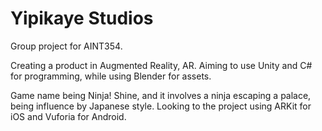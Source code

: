 # Yipikaye Studios

Group project for AINT354. 

Creating a product in Augmented Reality, AR. Aiming to use Unity and C# for programming, while using Blender for assets. 

Game name being Ninja! Shine, and it involves a ninja escaping a palace, being influence by Japanese style. Looking to
the project using ARKit for iOS and Vuforia for Android. 

